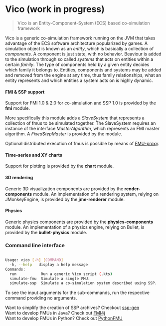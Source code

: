 # Vico (work in progress)

> Vico is an Entity-Component-System (ECS) based co-simulation framework

Vico is a generic co-simulation framework running on the JVM that takes advantage of the ECS software architecture popularized by games. A simulation object is known as an _entity_, which is basically a collection of _components_. A component is just state, with no behavior. Beaviour is added to the simulation through so called _systems_ that acts on entities within a certain _family_. The type of components held by a given entity decides which family it belongs to. Entities, components and systems may be added and removed from the engine at any time, thus family relationships, what an entity represents and which entities a system acts on is highly dynamic. 

#### FMI & SSP support

Support for FMI 1.0 & 2.0 for co-simulation and SSP 1.0 is provided by the __fmi__ module. 

More specifically this module adds a _SlaveSystem_ that represents a collection of fmus to be simulated together. The SlaveSystem requires an instance of the interface _MasterAlgorithm_, which represents an FMI master algorithm. A _FixedStepMaster_ is provided by the module.

Optional distributed execution of fmus is possible by means of [FMU-proxy](https://github.com/NTNU-IHB/FMU-proxy).

#### Time-series and XY charts

Support for plotting is provided by the __chart__ module.

#### 3D rendering

Generic 3D visualization components are provided by the __render-components__ module.
An implementation of a rendering system, relying on JMonkeyEngine, is provided by the __jme-renderer__ module.

#### Physics

Generic physics components are provided by the __physics-components__ module.
An implementation of a physics engine, relying on Bullet, is provided by the __bullet-physics__ module. 

### Command line interface
````bash

Usage: vico [-h] [COMMAND]
  -h, --help   display a help message
Commands:
  run           Run a generic Vico script (.kts)
  simulate-fmu  Simulate a single FMU.
  simulate-ssp  Simulate a co-simulation system described using SSP.
````
To see the input arguments for the sub-commands, run the respective command providing no arguments. 

Want to simplify the creation of SSP archives? Checkout [ssp-gen](https://github.com/NTNU-IHB/sspgen) <br>
Want to develop FMUs in Java? Check out [FMI4j](https://github.com/NTNU-IHB/FMI4j) <br>
Want to develop FMUs in Python? Check out [PythonFMU](https://github.com/NTNU-IHB/PythonFMU) <br>
